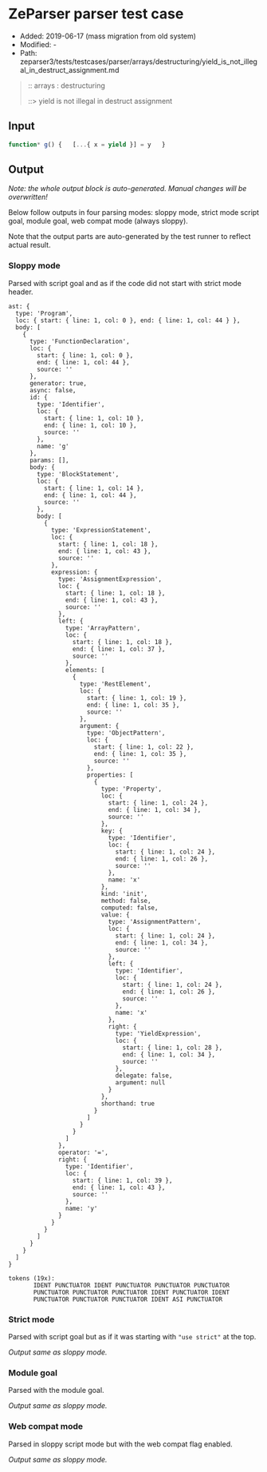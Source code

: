 # ZeParser parser test case

- Added: 2019-06-17 (mass migration from old system)
- Modified: -
- Path: zeparser3/tests/testcases/parser/arrays/destructuring/yield_is_not_illegal_in_destruct_assignment.md

> :: arrays : destructuring
>
> ::> yield is not illegal in destruct assignment

## Input

`````js
function* g() {   [...{ x = yield }] = y   }
`````

## Output

_Note: the whole output block is auto-generated. Manual changes will be overwritten!_

Below follow outputs in four parsing modes: sloppy mode, strict mode script goal, module goal, web compat mode (always sloppy).

Note that the output parts are auto-generated by the test runner to reflect actual result.

### Sloppy mode

Parsed with script goal and as if the code did not start with strict mode header.

`````
ast: {
  type: 'Program',
  loc: { start: { line: 1, col: 0 }, end: { line: 1, col: 44 } },
  body: [
    {
      type: 'FunctionDeclaration',
      loc: {
        start: { line: 1, col: 0 },
        end: { line: 1, col: 44 },
        source: ''
      },
      generator: true,
      async: false,
      id: {
        type: 'Identifier',
        loc: {
          start: { line: 1, col: 10 },
          end: { line: 1, col: 10 },
          source: ''
        },
        name: 'g'
      },
      params: [],
      body: {
        type: 'BlockStatement',
        loc: {
          start: { line: 1, col: 14 },
          end: { line: 1, col: 44 },
          source: ''
        },
        body: [
          {
            type: 'ExpressionStatement',
            loc: {
              start: { line: 1, col: 18 },
              end: { line: 1, col: 43 },
              source: ''
            },
            expression: {
              type: 'AssignmentExpression',
              loc: {
                start: { line: 1, col: 18 },
                end: { line: 1, col: 43 },
                source: ''
              },
              left: {
                type: 'ArrayPattern',
                loc: {
                  start: { line: 1, col: 18 },
                  end: { line: 1, col: 37 },
                  source: ''
                },
                elements: [
                  {
                    type: 'RestElement',
                    loc: {
                      start: { line: 1, col: 19 },
                      end: { line: 1, col: 35 },
                      source: ''
                    },
                    argument: {
                      type: 'ObjectPattern',
                      loc: {
                        start: { line: 1, col: 22 },
                        end: { line: 1, col: 35 },
                        source: ''
                      },
                      properties: [
                        {
                          type: 'Property',
                          loc: {
                            start: { line: 1, col: 24 },
                            end: { line: 1, col: 34 },
                            source: ''
                          },
                          key: {
                            type: 'Identifier',
                            loc: {
                              start: { line: 1, col: 24 },
                              end: { line: 1, col: 26 },
                              source: ''
                            },
                            name: 'x'
                          },
                          kind: 'init',
                          method: false,
                          computed: false,
                          value: {
                            type: 'AssignmentPattern',
                            loc: {
                              start: { line: 1, col: 24 },
                              end: { line: 1, col: 34 },
                              source: ''
                            },
                            left: {
                              type: 'Identifier',
                              loc: {
                                start: { line: 1, col: 24 },
                                end: { line: 1, col: 26 },
                                source: ''
                              },
                              name: 'x'
                            },
                            right: {
                              type: 'YieldExpression',
                              loc: {
                                start: { line: 1, col: 28 },
                                end: { line: 1, col: 34 },
                                source: ''
                              },
                              delegate: false,
                              argument: null
                            }
                          },
                          shorthand: true
                        }
                      ]
                    }
                  }
                ]
              },
              operator: '=',
              right: {
                type: 'Identifier',
                loc: {
                  start: { line: 1, col: 39 },
                  end: { line: 1, col: 43 },
                  source: ''
                },
                name: 'y'
              }
            }
          }
        ]
      }
    }
  ]
}

tokens (19x):
       IDENT PUNCTUATOR IDENT PUNCTUATOR PUNCTUATOR PUNCTUATOR
       PUNCTUATOR PUNCTUATOR PUNCTUATOR IDENT PUNCTUATOR IDENT
       PUNCTUATOR PUNCTUATOR PUNCTUATOR IDENT ASI PUNCTUATOR
`````

### Strict mode

Parsed with script goal but as if it was starting with `"use strict"` at the top.

_Output same as sloppy mode._

### Module goal

Parsed with the module goal.

_Output same as sloppy mode._

### Web compat mode

Parsed in sloppy script mode but with the web compat flag enabled.

_Output same as sloppy mode._

